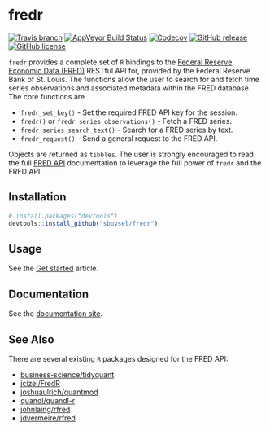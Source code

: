 # fredr

[![Travis
branch](https://img.shields.io/travis/sboysel/fredr/master.svg?style=flat-square)](https://travis-ci.org/sboysel/fredr)
[![AppVeyor Build Status](https://ci.appveyor.com/project/sboysel/fredr/branch/master)](https://ci.appveyor.com/project/sboysel/fredr/branch/master)
[![Codecov](https://img.shields.io/codecov/c/github/sboysel/fredr/master.svg?style=flat-square)](https://codecov.io/github/sboysel/fredr)
[![GitHub
release](https://img.shields.io/github/release/sboysel/fredr.svg?style=flat-square)](https://github.com/sboysel/fredr/releases)
[![GitHub
license](https://img.shields.io/github/license/sboysel/fredr.svg?style=flat-square)](https://opensource.org/licenses/MIT)

`fredr` provides a complete set of `R` bindings to the [Federal Reserve Economic
Data (FRED)](https://research.stlouisfed.org/fred2/) RESTful API for, provided by 
the Federal Reserve Bank of St. Louis.  The functions allow the user to search 
for and fetch time series observations and associated metadata within the FRED 
database.  The core functions are

- `fredr_set_key()` - Set the required FRED API key for the session.
- `fredr()` or `fredr_series_observations()` - Fetch a FRED series.
- `fredr_series_search_text()` - Search for a FRED series by text.
- `fredr_request()` - Send a general request to the FRED API.

Objects are returned as `tibbles`.  The user is strongly encouraged to read the 
full [FRED API](https://research.stlouisfed.org/docs/api/fred/) documentation to 
leverage the full power of `fredr` and the FRED API.

## Installation


```r
# install.packages("devtools")
devtools::install_github("sboysel/fredr")
```

## Usage

See the [Get started](http://sboysel.github.io/fredr/articles/fredr.html) article.

## Documentation

See the [documentation site](http://sboysel.github.io/fredr/).

## See Also

There are several existing `R` packages designed for the FRED API:

* [business-science/tidyquant](https://github.com/business-science/tidyquant)
* [jcizel/FredR](https://github.com/jcizel/FredR)
* [joshuaulrich/quantmod](https://github.com/joshuaulrich/quantmod)
* [quandl/quandl-r](https://github.com/quandl/quandl-r)
* [johnlaing/rfred](https://github.com/johnlaing/rfred)
* [jdvermeire/rfred](https://github.com/jdvermeire/rfred)


